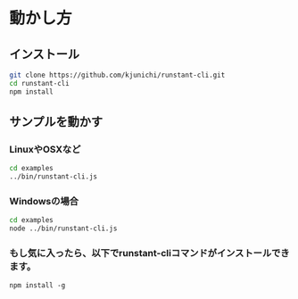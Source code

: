 # 動かし方

## インストール
```bash
git clone https://github.com/kjunichi/runstant-cli.git
cd runstant-cli
npm install
```

## サンプルを動かす

### LinuxやOSXなど

```bash
cd examples
../bin/runstant-cli.js
```

### Windowsの場合

```bash
cd examples
node ../bin/runstant-cli.js
```


### もし気に入ったら、以下でrunstant-cliコマンドがインストールできます。

```
npm install -g
```

